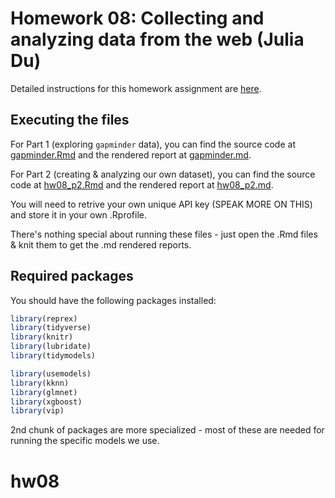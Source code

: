 # Homework 08: Collecting and analyzing data from the web (Julia Du)

Detailed instructions for this homework assignment are [here](https://cfss.uchicago.edu/homework/webdata/).

## Executing the files

For Part 1 (exploring `gapminder` data), you can find the source code at [gapminder.Rmd](gapminder.Rmd) and the rendered report at [gapminder.md](gapminder.md). 


For Part 2 (creating & analyzing our own dataset), you can find the source code at [hw08_p2.Rmd](hw08_p2.Rmd) and the rendered report at [hw08_p2.md](hw08_p2.md).

You will need to retrive your own unique API key (SPEAK MORE ON THIS) and store it in your own .Rprofile.

There's nothing special about running these files - just open the .Rmd files & knit them to get the .md rendered reports.

## Required packages

You should have the following packages installed:

```r
library(reprex)
library(tidyverse)
library(knitr)
library(lubridate)
library(tidymodels)

library(usemodels)
library(kknn)
library(glmnet)
library(xgboost)
library(vip)

```
2nd chunk of packages are more specialized - most of these are needed for running the specific models we use.
# hw08